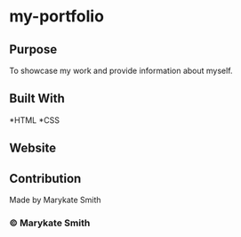 # my-portfolio

## Purpose
To showcase my work and provide information about myself. 

## Built With
*HTML
*CSS

## Website

## Contribution
Made by Marykate Smith

### © Marykate Smith

